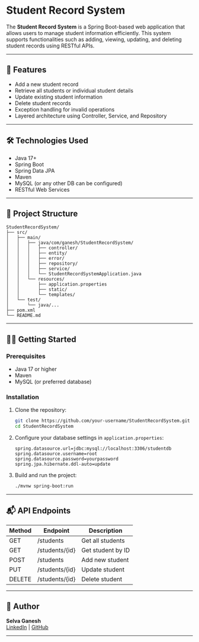 # Student Record System

The **Student Record System** is a Spring Boot-based web application that allows users to manage student information efficiently. This system supports functionalities such as adding, viewing, updating, and deleting student records using RESTful APIs.

---

## 🚀 Features

- Add a new student record
- Retrieve all students or individual student details
- Update existing student information
- Delete student records
- Exception handling for invalid operations
- Layered architecture using Controller, Service, and Repository

---

## 🛠️ Technologies Used

- Java 17+
- Spring Boot
- Spring Data JPA
- Maven
- MySQL (or any other DB can be configured)
- RESTful Web Services

---

## 📁 Project Structure

```
StudentRecordSystem/
├── src/
│   ├── main/
│   │   ├── java/com/ganesh/StudentRecordSystem/
│   │   │   ├── controller/
│   │   │   ├── entity/
│   │   │   ├── error/
│   │   │   ├── repository/
│   │   │   ├── service/
│   │   │   └── StudentRecordSystemApplication.java
│   │   └── resources/
│   │       ├── application.properties
│   │       ├── static/
│   │       └── templates/
│   └── test/
│       └── java/...
├── pom.xml
└── README.md
```

---

## 🧑‍💻 Getting Started

### Prerequisites

- Java 17 or higher
- Maven
- MySQL (or preferred database)

### Installation

1. Clone the repository:

   ```bash
   git clone https://github.com/your-username/StudentRecordSystem.git
   cd StudentRecordSystem
   ```

2. Configure your database settings in `application.properties`:

   ```properties
   spring.datasource.url=jdbc:mysql://localhost:3306/studentdb
   spring.datasource.username=root
   spring.datasource.password=yourpassword
   spring.jpa.hibernate.ddl-auto=update
   ```

3. Build and run the project:

   ```bash
   ./mvnw spring-boot:run
   ```

---

## 📬 API Endpoints

| Method | Endpoint               | Description            |
|--------|------------------------|------------------------|
| GET    | /students              | Get all students       |
| GET    | /students/{id}         | Get student by ID      |
| POST   | /students              | Add new student        |
| PUT    | /students/{id}         | Update student         |
| DELETE | /students/{id}         | Delete student         |

---

## 🧑 Author

**Selva Ganesh**  
[LinkedIn](https://www.linkedin.com/in/selva-ganesh-v-offic/) | [GitHub](https://github.com/selvaganesh12a)

---
